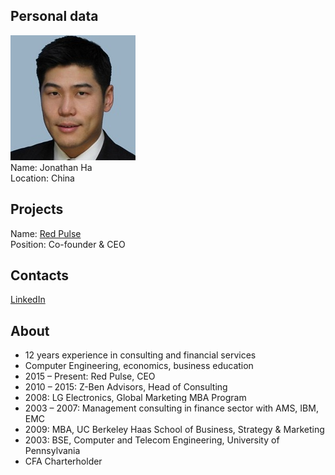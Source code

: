 ## Personal data
![jonathan ha photo](photo/jonathan_ha.jpg)  
Name:   Jonathan Ha   
Location: China
## Projects 
Name: [Red Pulse](../projects/red_pulse.md)  
Position: Co-founder & CEO
## Contacts
[LinkedIn](https://www.linkedin.com/in/hajon/)    
## About
- 12 years experience in consulting and financial services   
- Computer Engineering, economics, business education   
- 2015 – Present: Red Pulse, CEO   
- 2010 – 2015: Z-Ben Advisors, Head of Consulting  
- 2008: LG Electronics, Global Marketing MBA Program  
- 2003 – 2007: Management consulting in finance sector with AMS, IBM, EMC  
- 2009: MBA, UC Berkeley Haas School of Business, Strategy & Marketing  
- 2003: BSE, Computer and Telecom Engineering, University of Pennsylvania  
- CFA Charterholder  
